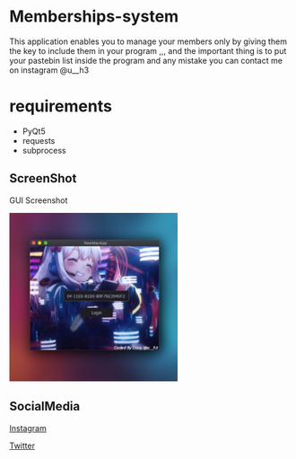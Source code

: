 # Memberships-system
This application enables you to manage your members only by giving them the key to include them in your program ,,, and the important thing is to put your pastebin list inside the program and any mistake you can contact me on instagram @u__h3


# requirements
* PyQt5
* requests
* subprocess


## ScreenShot
GUI Screenshot

<img src="https://github.com/Dizzy5/Memberships-System/blob/master/avatar.jpg" width="300">


## SocialMedia
[Instagram](https://www.instagram.com/u__h3/)

[Twitter](https://twitter.com/Dizzy22)
